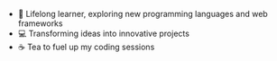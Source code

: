 


- 🌱 Lifelong learner, exploring new programming languages and web frameworks
- 💻 Transforming ideas into innovative projects
- ☕ Tea to fuel up my coding sessions



